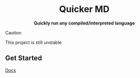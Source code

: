 <h1 align='center'>
Quicker MD
</h1>

<p align='center'>
    <b>Quickly run any compiled/interpreted language</b>
</p>

> [!CAUTION] 
> This project is still unstable

## Get Started
[Docs](https://oonamo.github.io/QuickerMD/config/getting-started/)
